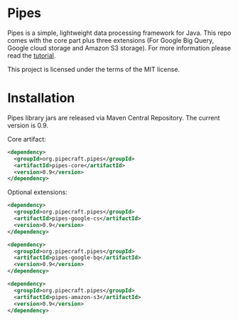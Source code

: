 # Pipes

Pipes is a simple, lightweight data processing framework for Java.
This repo comes with the core part plus three extensions (For Google Big Query, Google cloud storage and Amazon S3 storage).
For more information please read the [tutorial](tutorial/page0.md).

This project is licensed under the terms of the MIT license.

# Installation

Pipes library jars are released via Maven Central Repository. The current version is 0.9.

Core artifact:

```xml
<dependency>
  <groupId>org.pipecraft.pipes</groupId>
  <artifactId>pipes-core</artifactId>
  <version>0.9</version>
</dependency>
```

Optional extensions:

```xml
<dependency>
  <groupId>org.pipecraft.pipes</groupId>
  <artifactId>pipes-google-cs</artifactId>
  <version>0.9</version>
</dependency>

<dependency>
  <groupId>org.pipecraft.pipes</groupId>
  <artifactId>pipes-google-bq</artifactId>
  <version>0.9</version>
</dependency>

<dependency>
  <groupId>org.pipecraft.pipes</groupId>
  <artifactId>pipes-amazon-s3</artifactId>
  <version>0.9</version>
</dependency>
```

